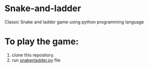 # Snake-and-ladder
Classic Snake and ladder game using python programming language
# To play the game:
1. clone this repository.
2. run [snakenladder.py](https://github.com/Akshay-Singh-273/Snake-and-ladder/blob/main/snakenladder.py) file
